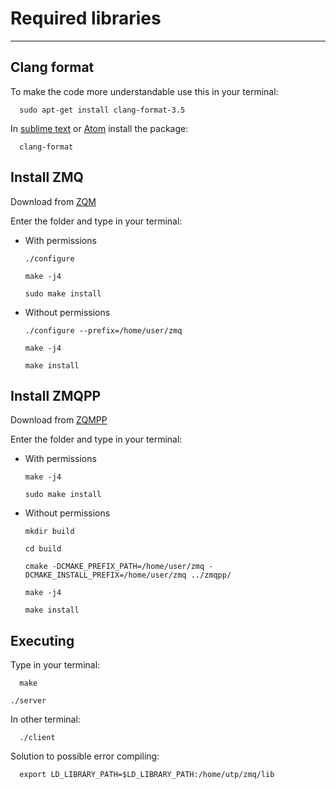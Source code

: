 # Required libraries
---
## Clang format
To make the code more understandable use this in your terminal:

      sudo apt-get install clang-format-3.5

In [sublime text](https://www.sublimetext.com/) or [Atom](https://atom.io/) install the package:

      clang-format

## Install ZMQ

Download from [ZQM](http://zeromq.org/)

Enter the folder and type in your terminal:

* With permissions

      ./configure

      make -j4

      sudo make install

* Without permissions

      ./configure --prefix=/home/user/zmq

      make -j4

      make install

## Install ZMQPP

Download from [ZQMPP](https://github.com/zeromq/zmqpp)

Enter the folder and type in your terminal:

* With permissions

      make -j4

      sudo make install

* Without permissions

      mkdir build

      cd build

      cmake -DCMAKE_PREFIX_PATH=/home/user/zmq -DCMAKE_INSTALL_PREFIX=/home/user/zmq ../zmqpp/

      make -j4

      make install


## Executing

Type in your terminal:

      make

    ./server

In other terminal:

      ./client

Solution to possible error compiling:

      export LD_LIBRARY_PATH=$LD_LIBRARY_PATH:/home/utp/zmq/lib
